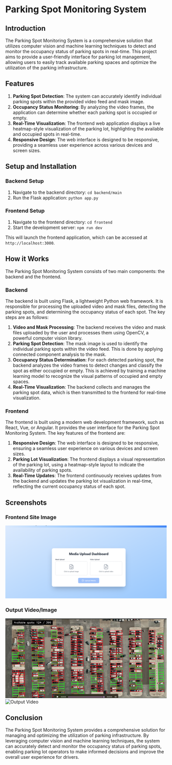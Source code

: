 # Parking Spot Monitoring System

## Introduction

The Parking Spot Monitoring System is a comprehensive solution that utilizes computer vision and machine learning techniques to detect and monitor the occupancy status of parking spots in real-time. This project aims to provide a user-friendly interface for parking lot management, allowing users to easily track available parking spaces and optimize the utilization of the parking infrastructure.

## Features

1. **Parking Spot Detection**: The system can accurately identify individual parking spots within the provided video feed and mask image.
2. **Occupancy Status Monitoring**: By analyzing the video frames, the application can determine whether each parking spot is occupied or empty.
3. **Real-Time Visualization**: The frontend web application displays a live heatmap-style visualization of the parking lot, highlighting the available and occupied spots in real-time.
4. **Responsive Design**: The web interface is designed to be responsive, providing a seamless user experience across various devices and screen sizes.

## Setup and Installation

### Backend Setup

1. Navigate to the backend directory: `cd backend/main`
2. Run the Flask application: `python app.py`

### Frontend Setup

1. Navigate to the frontend directory: `cd frontend`
2. Start the development server: `npm run dev`

This will launch the frontend application, which can be accessed at `http://localhost:3000`.

## How it Works

The Parking Spot Monitoring System consists of two main components: the backend and the frontend.

### Backend

The backend is built using Flask, a lightweight Python web framework. It is responsible for processing the uploaded video and mask files, detecting the parking spots, and determining the occupancy status of each spot. The key steps are as follows:

1. **Video and Mask Processing**: The backend receives the video and mask files uploaded by the user and processes them using OpenCV, a powerful computer vision library.
2. **Parking Spot Detection**: The mask image is used to identify the individual parking spots within the video feed. This is done by applying connected component analysis to the mask.
3. **Occupancy Status Determination**: For each detected parking spot, the backend analyzes the video frames to detect changes and classify the spot as either occupied or empty. This is achieved by training a machine learning model to recognize the visual patterns of occupied and empty spaces.
4. **Real-Time Visualization**: The backend collects and manages the parking spot data, which is then transmitted to the frontend for real-time visualization.

### Frontend

The frontend is built using a modern web development framework, such as React, Vue, or Angular. It provides the user interface for the Parking Spot Monitoring System. The key features of the frontend are:

1. **Responsive Design**: The web interface is designed to be responsive, ensuring a seamless user experience on various devices and screen sizes.
2. **Parking Lot Visualization**: The frontend displays a visual representation of the parking lot, using a heatmap-style layout to indicate the availability of parking spots.
3. **Real-Time Updates**: The frontend continuously receives updates from the backend and updates the parking lot visualization in real-time, reflecting the current occupancy status of each spot.

## Screenshots

### Frontend Site Image
![Frontend Site Image](parkview_frontend_ss.png)

### Output Video/Image
![Output Video](Parkview-output.png)
![Output Video](https://youtu.be/5d2QF34sqkA)

## Conclusion

The Parking Spot Monitoring System provides a comprehensive solution for managing and optimizing the utilization of parking infrastructure. By leveraging computer vision and machine learning techniques, the system can accurately detect and monitor the occupancy status of parking spots, enabling parking lot operators to make informed decisions and improve the overall user experience for drivers.
